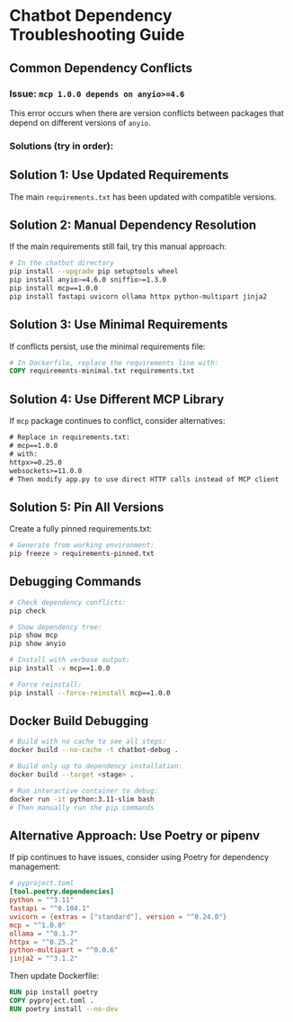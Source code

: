 # Chatbot Dependency Troubleshooting Guide

## Common Dependency Conflicts

### Issue: `mcp 1.0.0 depends on anyio>=4.6`

This error occurs when there are version conflicts between packages that depend on different versions of `anyio`.

### Solutions (try in order):

## Solution 1: Use Updated Requirements
The main `requirements.txt` has been updated with compatible versions.

## Solution 2: Manual Dependency Resolution
If the main requirements still fail, try this manual approach:

```bash
# In the chatbot directory
pip install --upgrade pip setuptools wheel
pip install anyio>=4.6.0 sniffio>=1.3.0
pip install mcp==1.0.0
pip install fastapi uvicorn ollama httpx python-multipart jinja2
```

## Solution 3: Use Minimal Requirements
If conflicts persist, use the minimal requirements file:

```dockerfile
# In Dockerfile, replace the requirements line with:
COPY requirements-minimal.txt requirements.txt
```

## Solution 4: Use Different MCP Library
If `mcp` package continues to conflict, consider alternatives:

```txt
# Replace in requirements.txt:
# mcp==1.0.0
# with:
httpx>=0.25.0
websockets>=11.0.0
# Then modify app.py to use direct HTTP calls instead of MCP client
```

## Solution 5: Pin All Versions
Create a fully pinned requirements.txt:

```bash
# Generate from working environment:
pip freeze > requirements-pinned.txt
```

## Debugging Commands

```bash
# Check dependency conflicts:
pip check

# Show dependency tree:
pip show mcp
pip show anyio

# Install with verbose output:
pip install -v mcp==1.0.0

# Force reinstall:
pip install --force-reinstall mcp==1.0.0
```

## Docker Build Debugging

```bash
# Build with no cache to see all steps:
docker build --no-cache -t chatbot-debug .

# Build only up to dependency installation:
docker build --target <stage> .

# Run interactive container to debug:
docker run -it python:3.11-slim bash
# Then manually run the pip commands
```

## Alternative Approach: Use Poetry or pipenv

If pip continues to have issues, consider using Poetry for dependency management:

```toml
# pyproject.toml
[tool.poetry.dependencies]
python = "^3.11"
fastapi = "^0.104.1"
uvicorn = {extras = ["standard"], version = "^0.24.0"}
mcp = "^1.0.0"
ollama = "^0.1.7"
httpx = "^0.25.2"
python-multipart = "^0.0.6"
jinja2 = "^3.1.2"
```

Then update Dockerfile:
```dockerfile
RUN pip install poetry
COPY pyproject.toml .
RUN poetry install --no-dev
```

